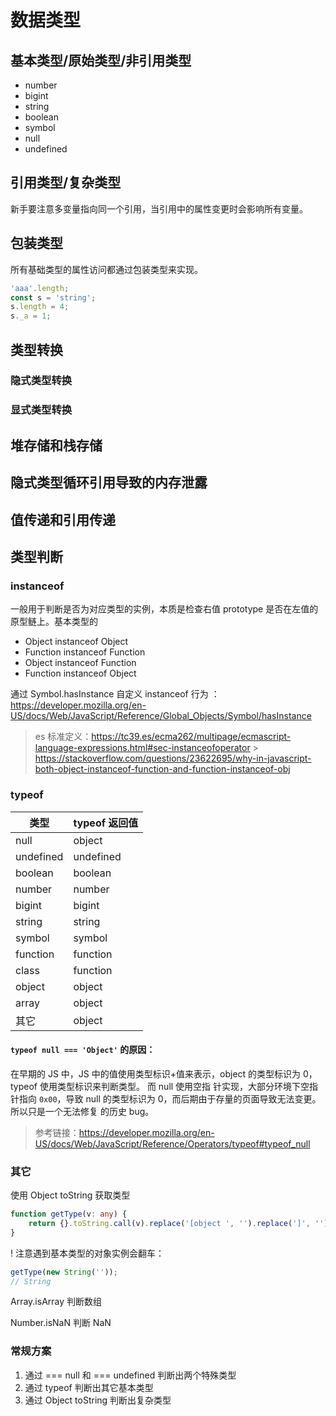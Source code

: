 # 数据类型

## 基本类型/原始类型/非引用类型

-   number
-   bigint
-   string
-   boolean
-   symbol
-   null
-   undefined

## 引用类型/复杂类型

新手要注意多变量指向同一个引用，当引用中的属性变更时会影响所有变量。

## 包装类型

所有基础类型的属性访问都通过包装类型来实现。

```js
'aaa'.length;
const s = 'string';
s.length = 4;
s._a = 1;
```

## 类型转换

### 隐式类型转换

### 显式类型转换

## 堆存储和栈存储

## 隐式类型循环引用导致的内存泄露

## 值传递和引用传递

## 类型判断

### instanceof

一般用于判断是否为对应类型的实例，本质是检查右值 prototype 是否在左值的原型鲢上。基本类型的

-   Object instanceof Object
-   Function instanceof Function
-   Object instanceof Function
-   Function instanceof Object

通过 Symbol.hasInstance 自定义 instanceof 行为
：https://developer.mozilla.org/en-US/docs/Web/JavaScript/Reference/Global_Objects/Symbol/hasInstance

> es 标准定义：https://tc39.es/ecma262/multipage/ecmascript-language-expressions.html#sec-instanceofoperator >
> https://stackoverflow.com/questions/23622695/why-in-javascript-both-object-instanceof-function-and-function-instanceof-obj

### typeof

| 类型      | typeof 返回值 |
| --------- | ------------- |
| null      | object        |
| undefined | undefined     |
| boolean   | boolean       |
| number    | number        |
| bigint    | bigint        |
| string    | string        |
| symbol    | symbol        |
| function  | function      |
| class     | function      |
| object    | object        |
| array     | object        |
| 其它      | object        |

#### `typeof null === 'Object'` 的原因：

在早期的 JS 中，JS 中的值使用类型标识+值来表示，object 的类型标识为 0，typeof 使用类型标识来判断类型。 而 null 使用空指
针实现，大部分环境下空指针指向 `0x00`，导致 null 的类型标识为 0，而后期由于存量的页面导致无法变更。所以只是一个无法修复
的历史 bug。

> 参考链接：https://developer.mozilla.org/en-US/docs/Web/JavaScript/Reference/Operators/typeof#typeof_null

### 其它

使用 Object toString 获取类型

```ts
function getType(v: any) {
    return {}.toString.call(v).replace('[object ', '').replace(']', '');
}
```

! 注意遇到基本类型的对象实例会翻车：

```js
getType(new String(''));
// String
```

Array.isArray 判断数组

Number.isNaN 判断 NaN

### 常规方案

1. 通过 === null 和 === undefined 判断出两个特殊类型
2. 通过 typeof 判断出其它基本类型
3. 通过 Object toString 判断出复杂类型
